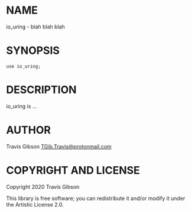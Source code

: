 NAME
====

io_uring - blah blah blah

SYNOPSIS
========

```perl6
use io_uring;
```

DESCRIPTION
===========

io_uring is ...

AUTHOR
======

Travis Gibson <TGib.Travis@protonmail.com>

COPYRIGHT AND LICENSE
=====================

Copyright 2020 Travis Gibson

This library is free software; you can redistribute it and/or modify it under the Artistic License 2.0.

